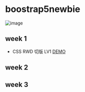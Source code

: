# boostrap5newbie
![image](https://user-images.githubusercontent.com/51437316/119438524-fa587080-bd52-11eb-80ac-14cd167882ad.png)

## week 1
*  CSS RWD 切版 LV1
[DEMO](https://luckytiger66.github.io/boostrap5newbie/week1/)

## week 2

## week 3
